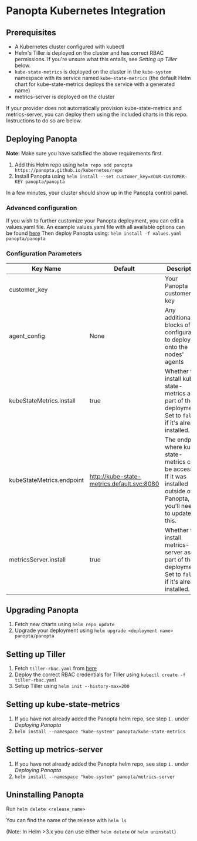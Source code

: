 # Panopta Kubernetes Integration

## Prerequisites
* A Kubernetes cluster configured with kubectl
* Helm's Tiller is deployed on the cluster and has correct RBAC permissions. If you're unsure what this entails, see *Setting up Tiller* below.
* `kube-state-metrics` is deployed on the cluster in the `kube-system` namespace with its service named `kube-state-metrics` (the default Helm chart for kube-state-metrics deploys the service with a generated name)
* metrics-server is deployed on the cluster

If your provider does not automatically provision kube-state-metrics and metrics-server, you can deploy them using the included charts in this repo. Instructions to do so are below. 

## Deploying Panopta
**Note:** Make sure you have satisfied the above requirements first.
1. Add this Helm repo using `helm repo add panopta https://panopta.github.io/kubernetes/repo`
2. Install Panopta using `helm install --set customer_key=YOUR-CUSTOMER-KEY panopta/panopta`

In a few minutes, your cluster should show up in the Panopta control panel.

### Advanced configuration
If you wish to further customize your Panopta deployment, you can edit a values.yaml file.
An example values.yaml file with all available options can be found [here](https://github.com/Panopta/kubernetes/blob/master/panopta/values.yaml)
Then deploy Panopta using:
`helm install -f values.yaml panopta/panopta`

### Configuration Parameters
| Key Name                  | Default                                    | Description                                                                                                                |
|---------------------------|--------------------------------------------|----------------------------------------------------------------------------------------------------------------------------|
| customer_key              | <Required>                                 | Your Panopta customer key                                                                                                  |
| agent_config              | None                                       | Any additional blocks of configuration to deploy onto the nodes' agents                                                    |
| kubeStateMetrics.install  | true                                       | Whether to install kube-state-metrics as part of the deployment. Set to `false` if it's already installed.                 |
| kubeStateMetrics.endpoint | http://kube-state-metrics.default.svc:8080 | The endpoint where kube-state-metrics can be accessed. If it was installed outside of Panopta, you'll need to update this. |
| metricsServer.install     | true                                       | Whether to install metrics-server as part of the deployment. Set to `false` if it's already installed.                     |

## Upgrading Panopta
1. Fetch new charts using `helm repo update`
2. Upgrade your deployment using `helm upgrade <deployment name> panopta/panopta`

## Setting up Tiller
1. Fetch `tiller-rbac.yaml` from [here](https://github.com/Panopta/kubernetes/blob/master/tiller-rbac.yaml)
2. Deploy the correct RBAC credentials for Tiller using `kubectl create -f tiller-rbac.yaml`
2. Setup Tiller using `helm init --history-max=200`

## Setting up kube-state-metrics
1. If you have not already added the Panopta helm repo, see step `1.` under *Deploying Panopta*
2. `helm install --namespace "kube-system" panopta/kube-state-metrics`

## Setting up metrics-server
1. If you have not already added the Panopta helm repo, see step `1.` under *Deploying Panopta*
2. `helm install --namespace "kube-system" panopta/metrics-server`

## Uninstalling Panopta
Run `helm delete <release_name>`

You can find the name of the release with `helm ls`

(Note: In Helm >3.x you can use either `helm delete` or `helm uninstall`)
